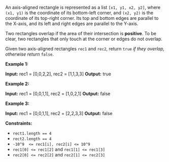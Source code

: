 
An axis-aligned rectangle is represented as a list  `[x1, y1, x2, y2]`, where  `(x1, y1)`  is the coordinate of its bottom-left corner, and  `(x2, y2)`  is the coordinate of its top-right corner. Its top and bottom edges are parallel to the X-axis, and its left and right edges are parallel to the Y-axis.

Two rectangles overlap if the area of their intersection is  **positive**. To be clear, two rectangles that only touch at the corner or edges do not overlap.

Given two axis-aligned rectangles  `rec1`  and  `rec2`, return  `true` _if they overlap, otherwise return_ `false`.

**Example 1:**

**Input:** rec1 = [0,0,2,2], rec2 = [1,1,3,3]
**Output:** true

**Example 2:**

**Input:** rec1 = [0,0,1,1], rec2 = [1,0,2,1]
**Output:** false

**Example 3:**

**Input:** rec1 = [0,0,1,1], rec2 = [2,2,3,3]
**Output:** false

**Constraints:**

-   `rect1.length == 4`
-   `rect2.length == 4`
-   `-10^9  <= rec1[i], rec2[i] <= 10^9`
-   `rec1[0] <= rec1[2]`  and  `rec1[1] <= rec1[3]`
-   `rec2[0] <= rec2[2]`  and  `rec2[1] <= rec2[3]`
